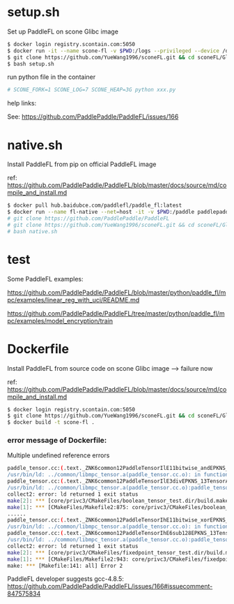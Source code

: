 # setup.sh

Set up PaddleFL on scone Glibc image

```bash
$ docker login registry.scontain.com:5050
$ docker run -it --name scone-fl -v $PWD:/logs --privileged --device /dev/isgx registry.scontain.com:5050/lequocdo/scone-paddle:paddle-fl-1.1.0-paddlepaddle1.8.0
$ git clone https://github.com/YueWang1996/sconeFL.git && cd sconeFL/Glibc
$ bash setup.sh
```

run python file in the container

```bash
# SCONE_FORK=1 SCONE_LOG=7 SCONE_HEAP=3G python xxx.py
```
help links:

See: https://github.com/PaddlePaddle/PaddleFL/issues/166


# native.sh

Install PaddleFL from pip on official PaddleFL image

ref: https://github.com/PaddlePaddle/PaddleFL/blob/master/docs/source/md/compile_and_install.md

```bash
$ docker pull hub.baidubce.com/paddlefl/paddle_fl:latest
$ docker run --name fl-native --net=host -it -v $PWD:/paddle paddlepaddle/paddlefl:latest /bin/bash
# git clone https://github.com/PaddlePaddle/PaddleFL  
# git clone https://github.com/YueWang1996/sconeFL.git && cd sconeFL/Glibc
# bash native.sh
```

# test

Some PaddleFL examples:

https://github.com/PaddlePaddle/PaddleFL/blob/master/python/paddle_fl/mpc/examples/linear_reg_with_uci/README.md

https://github.com/PaddlePaddle/PaddleFL/tree/master/python/paddle_fl/mpc/examples/model_encryption/train


# Dockerfile

Install PaddleFL from source code on scone Glibc image --> failure now

ref: https://github.com/PaddlePaddle/PaddleFL/blob/master/docs/source/md/compile_and_install.md

```bash
$ docker login registry.scontain.com:5050
$ git clone https://github.com/YueWang1996/sconeFL.git && cd sconeFL/Glibc
$ docker build -t scone-fl .
```

### error message of Dockerfile:

Multiple undefined reference errors

```bash
paddle_tensor.cc:(.text._ZNK6common12PaddleTensorIlE11bitwise_andEPKNS_13TensorAdapterIlEEPS3_[_ZNK6common12PaddleTensorIlE11bitwise_andEPKNS_13TensorAdapterIlEEPS3_]+0x259): undefined reference to `paddle::platform::ErrorSummary::ToString[abi:cxx11]() const'
/usr/bin/ld: ../common/libmpc_tensor.a(paddle_tensor.cc.o): in function `common::PaddleTensor<long>::div(common::TensorAdapter<long> const*, common::TensorAdapter<long>*) const':
paddle_tensor.cc:(.text._ZNK6common12PaddleTensorIlE3divEPKNS_13TensorAdapterIlEEPS3_[_ZNK6common12PaddleTensorIlE3divEPKNS_13TensorAdapterIlEEPS3_]+0x275): undefined reference to `paddle::platform::ErrorSummary::ToString[abi:cxx11]() const'
/usr/bin/ld: ../common/libmpc_tensor.a(paddle_tensor.cc.o):paddle_tensor.cc:(.text._ZNK6common12PaddleTensorIlE6add128EPKNS_13TensorAdapterIlEEPS3_bb[_ZNK6common12PaddleTensorIlE6add128EPKNS_13TensorAdapterIlEEPS3_bb]+0x4d5): more undefined references to `paddle::platform::ErrorSummary::ToString[abi:cxx11]() const' follow
collect2: error: ld returned 1 exit status
make[2]: *** [core/privc3/CMakeFiles/boolean_tensor_test.dir/build.make:95: core/privc3/boolean_tensor_test] Error 1
make[1]: *** [CMakeFiles/Makefile2:875: core/privc3/CMakeFiles/boolean_tensor_test.dir/all] Error 2
......
paddle_tensor.cc:(.text._ZNK6common12PaddleTensorIhE11bitwise_xorEPKNS_13TensorAdapterIhEEPS3_[_ZNK6common12PaddleTensorIhE11bitwise_xorEPKNS_13TensorAdapterIhEEPS3_]+0x265): undefined reference to `paddle::platform::ErrorSummary::ToString[abi:cxx11]() const'
/usr/bin/ld: ../common/libmpc_tensor.a(paddle_tensor.cc.o): in function `common::PaddleTensor<unsigned char>::sub128(common::TensorAdapter<unsigned char> const*, common::TensorAdapter<unsigned char>*, bool, bool) const':
paddle_tensor.cc:(.text._ZNK6common12PaddleTensorIhE6sub128EPKNS_13TensorAdapterIhEEPS3_bb[_ZNK6common12PaddleTensorIhE6sub128EPKNS_13TensorAdapterIhEEPS3_bb]+0x472): undefined reference to `paddle::platform::ErrorSummary::ToString[abi:cxx11]() const'
/usr/bin/ld: ../common/libmpc_tensor.a(paddle_tensor.cc.o):paddle_tensor.cc:(.text._ZNK6common12PaddleTensorIhE11bitwise_andEPKNS_13TensorAdapterIhEEPS3_[_ZNK6common12PaddleTensorIhE11bitwise_andEPKNS_13TensorAdapterIhEEPS3_]+0x265): more undefined references to `paddle::platform::ErrorSummary::ToString[abi:cxx11]() const' follow
collect2: error: ld returned 1 exit status
make[2]: *** [core/privc3/CMakeFiles/fixedpoint_tensor_test.dir/build.make:95: core/privc3/fixedpoint_tensor_test] Error 1
make[1]: *** [CMakeFiles/Makefile2:943: core/privc3/CMakeFiles/fixedpoint_tensor_test.dir/all] Error 2
make: *** [Makefile:141: all] Error 2
```

PaddleFL developer suggests gcc-4.8.5: https://github.com/PaddlePaddle/PaddleFL/issues/166#issuecomment-847575834



